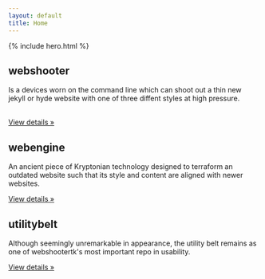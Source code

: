 ```yaml
---
layout: default
title: Home
---
```



{% include hero.html %}
<div class="row">
<p>
<div class="span4">
<h2>webshooter</h2>
<p>Is a devices worn on the command line which can shoot out a thin new jekyll or hyde website with one of three diffent styles at high pressure.</br/>&nbsp;<br/></p>
<p><a href="webshooter.html" class="btn" >View details &raquo;</a></p>
</div>
<div class="span4">
<h2>webengine</h2>
<p>An ancient piece of Kryptonian technology designed to terraform an outdated website such that its style and content are aligned with newer websites.</p>
<p><a href="webengine.html" class="btn" >View details &raquo;</a></p>
</div>
<div class="span4">
<h2>utilitybelt</h2>
<p>Although seemingly unremarkable in appearance, the utility belt remains as one of webshootertk's most important repo in usability.</p>
<p><a href="utilitybelt.html" class="btn" >View details &raquo;</a></p>
</div>
</p>
</div> 
